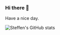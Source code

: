 ### Hi there 👋 

Have a nice day.


![Steffen's GitHub stats](https://github-readme-stats.vercel.app/api?username=steffengivard&theme=transparent&show_icons=true&bg_color=88888805&border_color=88888815)
